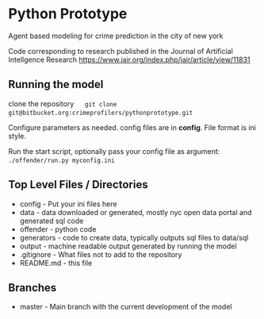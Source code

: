 # Python Prototype
Agent based modeling for crime prediction in the city of new york

Code corresponding to research published in the Journal of Artificial Intellgence Research 
https://www.jair.org/index.php/jair/article/view/11831


## Running the model
clone the repository ` ` ` git clone git@bitbucket.org:crimeprofilers/pythonprototype.git` ` `

Configure parameters as needed. config files are in **config**. File format is ini style. 

Run the start script, optionally pass your config file as argument: ` ` `./offender/run.py myconfig.ini` ` `

## Top Level Files / Directories
* config    - Put your ini files here
* data      - data downloaded or generated, mostly nyc open data portal and generated sql code 
* offender  - python code
* generators - code to create data, typically outputs sql files to data/sql
* output     - machine readable output generated by running the model
* .gitignore - What files not to add to the repository 
* README.md  - this file

## Branches
* master    - Main branch with the current development of the model
